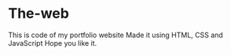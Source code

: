 # The-web
This is code of my portfolio website
Made it using HTML, CSS and JavaScript
Hope you like it.
